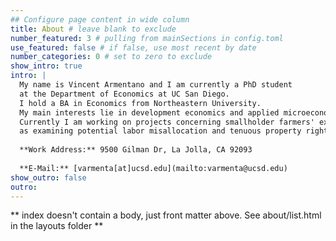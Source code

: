 ```yaml
---
## Configure page content in wide column
title: About # leave blank to exclude
number_featured: 3 # pulling from mainSections in config.toml
use_featured: false # if false, use most recent by date
number_categories: 0 # set to zero to exclude
show_intro: true
intro: |
  My name is Vincent Armentano and I am currently a PhD student 
  at the Department of Economics at UC San Diego.
  I hold a BA in Economics from Northeastern University. 
  My main interests lie in development economics and applied microeconomics with a special focus on agricultural production. 
  Currently I am working on projects concerning smallholder farmers' expectations of rainfall and risk averse behavior as well
  as examining potential labor misallocation and tenuous property rights.
  
  **Work Address:** 9500 Gilman Dr, La Jolla, CA 92093
  
  **E-Mail:** [varmenta[at]ucsd.edu](mailto:varmenta@ucsd.edu)
show_outro: false
outro: 
---
```


** index doesn't contain a body, just front matter above.
See about/list.html in the layouts folder **